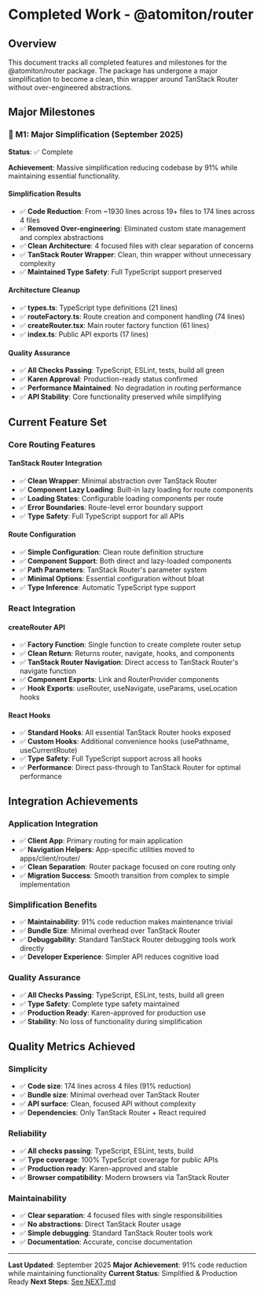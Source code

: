 # Completed Work - @atomiton/router

## Overview

This document tracks all completed features and milestones for the
@atomiton/router package. The package has undergone a major simplification to
become a clean, thin wrapper around TanStack Router without over-engineered
abstractions.

## Major Milestones

### 🎯 M1: Major Simplification (September 2025)

**Status**: ✅ Complete

**Achievement**: Massive simplification reducing codebase by 91% while
maintaining essential functionality.

#### Simplification Results

- ✅ **Code Reduction**: From ~1930 lines across 19+ files to 174 lines across 4
  files
- ✅ **Removed Over-engineering**: Eliminated custom state management and
  complex abstractions
- ✅ **Clean Architecture**: 4 focused files with clear separation of concerns
- ✅ **TanStack Router Wrapper**: Clean, thin wrapper without unnecessary
  complexity
- ✅ **Maintained Type Safety**: Full TypeScript support preserved

#### Architecture Cleanup

- ✅ **types.ts**: TypeScript type definitions (21 lines)
- ✅ **routeFactory.ts**: Route creation and component handling (74 lines)
- ✅ **createRouter.tsx**: Main router factory function (61 lines)
- ✅ **index.ts**: Public API exports (17 lines)

#### Quality Assurance

- ✅ **All Checks Passing**: TypeScript, ESLint, tests, build all green
- ✅ **Karen Approval**: Production-ready status confirmed
- ✅ **Performance Maintained**: No degradation in routing performance
- ✅ **API Stability**: Core functionality preserved while simplifying

## Current Feature Set

### Core Routing Features

#### TanStack Router Integration

- ✅ **Clean Wrapper**: Minimal abstraction over TanStack Router
- ✅ **Component Lazy Loading**: Built-in lazy loading for route components
- ✅ **Loading States**: Configurable loading components per route
- ✅ **Error Boundaries**: Route-level error boundary support
- ✅ **Type Safety**: Full TypeScript support for all APIs

#### Route Configuration

- ✅ **Simple Configuration**: Clean route definition structure
- ✅ **Component Support**: Both direct and lazy-loaded components
- ✅ **Path Parameters**: TanStack Router's parameter system
- ✅ **Minimal Options**: Essential configuration without bloat
- ✅ **Type Inference**: Automatic TypeScript type support

### React Integration

#### createRouter API

- ✅ **Factory Function**: Single function to create complete router setup
- ✅ **Clean Return**: Returns router, navigate, hooks, and components
- ✅ **TanStack Router Navigation**: Direct access to TanStack Router's navigate
  function
- ✅ **Component Exports**: Link and RouterProvider components
- ✅ **Hook Exports**: useRouter, useNavigate, useParams, useLocation hooks

#### React Hooks

- ✅ **Standard Hooks**: All essential TanStack Router hooks exposed
- ✅ **Custom Hooks**: Additional convenience hooks (usePathname,
  useCurrentRoute)
- ✅ **Type Safety**: Full TypeScript support across all hooks
- ✅ **Performance**: Direct pass-through to TanStack Router for optimal
  performance

## Integration Achievements

### Application Integration

- ✅ **Client App**: Primary routing for main application
- ✅ **Navigation Helpers**: App-specific utilities moved to apps/client/router/
- ✅ **Clean Separation**: Router package focused on core routing only
- ✅ **Migration Success**: Smooth transition from complex to simple
  implementation

### Simplification Benefits

- ✅ **Maintainability**: 91% code reduction makes maintenance trivial
- ✅ **Bundle Size**: Minimal overhead over TanStack Router
- ✅ **Debuggability**: Standard TanStack Router debugging tools work directly
- ✅ **Developer Experience**: Simpler API reduces cognitive load

### Quality Assurance

- ✅ **All Checks Passing**: TypeScript, ESLint, tests, build all green
- ✅ **Type Safety**: Complete type safety maintained
- ✅ **Production Ready**: Karen-approved for production use
- ✅ **Stability**: No loss of functionality during simplification

## Quality Metrics Achieved

### Simplicity

- ✅ **Code size**: 174 lines across 4 files (91% reduction)
- ✅ **Bundle size**: Minimal overhead over TanStack Router
- ✅ **API surface**: Clean, focused API without complexity
- ✅ **Dependencies**: Only TanStack Router + React required

### Reliability

- ✅ **All checks passing**: TypeScript, ESLint, tests, build
- ✅ **Type coverage**: 100% TypeScript coverage for public APIs
- ✅ **Production ready**: Karen-approved and stable
- ✅ **Browser compatibility**: Modern browsers via TanStack Router

### Maintainability

- ✅ **Clear separation**: 4 focused files with single responsibilities
- ✅ **No abstractions**: Direct TanStack Router usage
- ✅ **Simple debugging**: Standard TanStack Router tools work
- ✅ **Documentation**: Accurate, concise documentation

---

**Last Updated**: September 2025 **Major Achievement**: 91% code reduction while
maintaining functionality **Current Status**: Simplified & Production Ready
**Next Steps**: [See NEXT.md](./NEXT.md)
